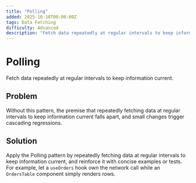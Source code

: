 ```yaml
---
title: "Polling"
added: 2025-10-10T00:00:00Z
tags: Data Fetching
difficulty: Advanced
description: "Fetch data repeatedly at regular intervals to keep information current."
---
```

# Polling

Fetch data repeatedly at regular intervals to keep information current.

## Problem

Without this pattern, the premise that repeatedly fetching data at regular intervals to keep information current falls apart, and small changes trigger cascading regressions.

## Solution

Apply the Polling pattern by repeatedly fetching data at regular intervals to keep information current, and reinforce it with concise examples or tests. For example, let a `useOrders` hook own the network call while an `OrdersTable` component simply renders rows.
